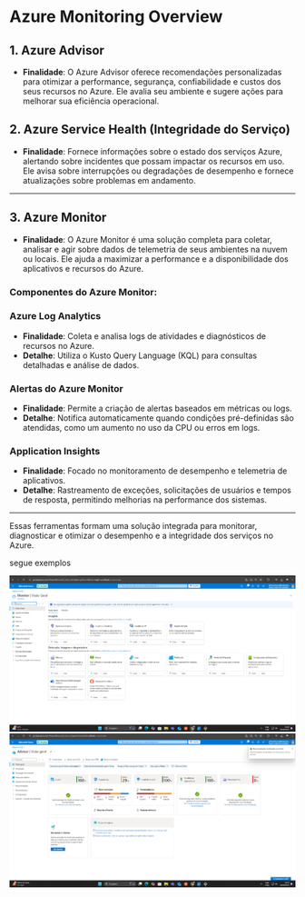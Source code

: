 # Azure Monitoring Overview

## 1. Azure Advisor
- **Finalidade**: O Azure Advisor oferece recomendações personalizadas para otimizar a performance, segurança, confiabilidade e custos dos seus recursos no Azure. Ele avalia seu ambiente e sugere ações para melhorar sua eficiência operacional.

## 2. Azure Service Health (Integridade do Serviço)
- **Finalidade**: Fornece informações sobre o estado dos serviços Azure, alertando sobre incidentes que possam impactar os recursos em uso. Ele avisa sobre interrupções ou degradações de desempenho e fornece atualizações sobre problemas em andamento.

---

## 3. Azure Monitor
- **Finalidade**: O Azure Monitor é uma solução completa para coletar, analisar e agir sobre dados de telemetria de seus ambientes na nuvem ou locais. Ele ajuda a maximizar a performance e a disponibilidade dos aplicativos e recursos do Azure.

### Componentes do Azure Monitor:

### Azure Log Analytics
- **Finalidade**: Coleta e analisa logs de atividades e diagnósticos de recursos no Azure.
- **Detalhe**: Utiliza o Kusto Query Language (KQL) para consultas detalhadas e análise de dados.

### Alertas do Azure Monitor
- **Finalidade**: Permite a criação de alertas baseados em métricas ou logs.
- **Detalhe**: Notifica automaticamente quando condições pré-definidas são atendidas, como um aumento no uso da CPU ou erros em logs.

### Application Insights
- **Finalidade**: Focado no monitoramento de desempenho e telemetria de aplicativos.
- **Detalhe**: Rastreamento de exceções, solicitações de usuários e tempos de resposta, permitindo melhorias na performance dos sistemas.

---

Essas ferramentas formam uma solução integrada para monitorar, diagnosticar e otimizar o desempenho e a integridade dos serviços no Azure.

segue exemplos

![MONITOR](https://github.com/jefmartinuzzo/lab_azure/blob/main/aula-msa-monitor/imagem/MONITOR.png)
![ADVISOR](https://github.com/jefmartinuzzo/lab_azure/blob/main/aula-msa-monitor/imagem/ADVISOR.png)

